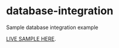 # database-integration
Sample database integration example

[LIVE SAMPLE HERE]([https://duckduckgo.com](https://ngy.micromedia.vanier.college/21-22/web5/integration/)).
